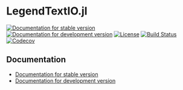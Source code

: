 # LegendTextIO.jl

[![Documentation for stable version](https://img.shields.io/badge/docs-stable-blue.svg)](https://legend-exp.github.io/LegendTextIO.jl/stable)
[![Documentation for development version](https://img.shields.io/badge/docs-dev-blue.svg)](https://legend-exp.github.io/LegendTextIO.jl/dev)
[![License](http://img.shields.io/badge/license-MIT-brightgreen.svg?style=flat)](LICENSE.md)
[![Build Status](https://github.com/legend-exp/LegendTextIO.jl/workflows/CI/badge.svg?branch=main)](https://github.com/legend-exp/LegendTextIO.jl/actions?query=workflow%3ACI)
[![Codecov](https://codecov.io/gh/legend-exp/LegendTextIO.jl/branch/main/graph/badge.svg)](https://codecov.io/gh/legend-exp/LegendTextIO.jl)


## Documentation

* [Documentation for stable version](https://legend-exp.github.io/LegendTextIO.jl/stable)
* [Documentation for development version](https://legend-exp.github.io/LegendTextIO.jl/dev)
